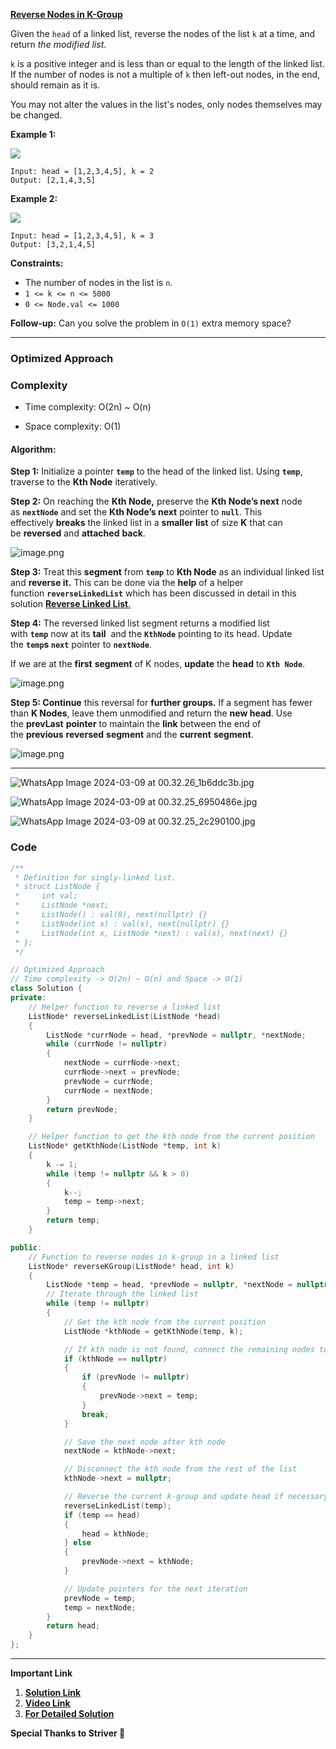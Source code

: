 
**[Reverse Nodes in K-Group](https://leetcode.com/problems/reverse-nodes-in-k-group/)**

Given the `head` of a linked list, reverse the nodes of the list `k` at a time, and return _the modified list_.

`k` is a positive integer and is less than or equal to the length of the linked list. If the number of nodes is not a multiple of `k` then left-out nodes, in the end, should remain as it is.

You may not alter the values in the list's nodes, only nodes themselves may be changed.

**Example 1:**

![](https://assets.leetcode.com/uploads/2020/10/03/reverse_ex1.jpg)

```
Input: head = [1,2,3,4,5], k = 2
Output: [2,1,4,3,5]
```

**Example 2:**

![](https://assets.leetcode.com/uploads/2020/10/03/reverse_ex2.jpg)

```
Input: head = [1,2,3,4,5], k = 3
Output: [3,2,1,4,5]
```

**Constraints:**

- The number of nodes in the list is `n`.
- `1 <= k <= n <= 5000`
- `0 <= Node.val <= 1000`

**Follow-up:** Can you solve the problem in `O(1)` extra memory space?

***
### Optimized Approach

### Complexity

- Time complexity: O(2n) ~ O(n)
    
- Space complexity: O(1)
    

####  **Algorithm:**

**Step 1:** Initialize a pointer **`temp`** to the head of the linked list. Using **`temp`**, traverse to the **Kth Node** iteratively.

**Step 2:** On reaching the **Kth Node,** preserve the **Kth Node’s next** node as **`nextNode`** and set the **Kth Node’s next** pointer to **`null`**. This effectively **breaks** the linked list in a **smaller** **list** of size **K** that can be **reversed** and **attached** **back**.

![image.png](https://assets.leetcode.com/users/images/31705453-d59e-4e43-910a-46087a4be998_1709924284.5475707.png)

**Step 3:** Treat this **segment** from **`temp`** to **Kth Node** as an individual linked list and **reverse it.** This can be done via the **help** of a helper function **`reverseLinkedList`** which has been discussed in detail in this solution [**Reverse Linked List**.](https://leetcode.com/problems/reverse-linked-list/solutions/3364713/3-approach-easy-c-solution-brute-force-better-and-optimized-approach)

**Step 4:** The reversed linked list segment returns a modified list with **`temp`** now at its **tail**  and the **`KthNode`** pointing to its head. Update the **`temp`s `next`** pointer to **`nextNode`**.

If we are at the **first** **segment** of K nodes, **update** the **head** to **`Kth Node`**.

![image.png](https://assets.leetcode.com/users/images/e33af51f-7ee6-4cbb-bab2-d1e30a830a6c_1709924350.670217.png)

**Step 5: Continue** this reversal for **further groups.** If a segment has fewer than **K Nodes**, leave them unmodified and return the **new head**. Use the **prevLast** **pointer** to maintain the **link** between the end of the **previous** **reversed** **segment** and the **current** **segment**.

![image.png](https://assets.leetcode.com/users/images/d1376bc5-9418-4b7f-8979-dd619ab2a01e_1709924357.8959017.png)

---

![WhatsApp Image 2024-03-09 at 00.32.26_1b6ddc3b.jpg](https://assets.leetcode.com/users/images/8f757d67-4ec7-4eee-933e-6ab93956d60a_1709924601.5630517.jpeg)

![WhatsApp Image 2024-03-09 at 00.32.25_6950486e.jpg](https://assets.leetcode.com/users/images/d43f6bef-fcf1-47cf-8c1e-45f3ebb7b259_1709924590.9423769.jpeg)

![WhatsApp Image 2024-03-09 at 00.32.25_2c290100.jpg](https://assets.leetcode.com/users/images/53531780-e79c-4e9f-aaad-ec2a0f696edd_1709924611.2043374.jpeg)

### Code

```cpp
/**
 * Definition for singly-linked list.
 * struct ListNode {
 *     int val;
 *     ListNode *next;
 *     ListNode() : val(0), next(nullptr) {}
 *     ListNode(int x) : val(x), next(nullptr) {}
 *     ListNode(int x, ListNode *next) : val(x), next(next) {}
 * };
 */

// Optimized Approach
// Time complexity -> O(2n) ~ O(n) and Space -> O(1)
class Solution {
private:
    // Helper function to reverse a linked list
    ListNode* reverseLinkedList(ListNode *head) 
    {
        ListNode *currNode = head, *prevNode = nullptr, *nextNode;
        while (currNode != nullptr) 
        {
            nextNode = currNode->next;
            currNode->next = prevNode;
            prevNode = currNode;
            currNode = nextNode;
        }
        return prevNode;
    }

    // Helper function to get the kth node from the current position
    ListNode* getKthNode(ListNode *temp, int k) 
    {
        k -= 1;
        while (temp != nullptr && k > 0) 
        {
            k--;
            temp = temp->next;
        }
        return temp;
    }

public:
    // Function to reverse nodes in k-group in a linked list
    ListNode* reverseKGroup(ListNode* head, int k) 
    {
        ListNode *temp = head, *prevNode = nullptr, *nextNode = nullptr;
        // Iterate through the linked list
        while (temp != nullptr) 
        { 
            // Get the kth node from the current position
            ListNode *kthNode = getKthNode(temp, k);

            // If kth node is not found, connect the remaining nodes to the previous group
            if (kthNode == nullptr) 
            {
                if (prevNode != nullptr) 
                {
                    prevNode->next = temp;
                }
                break;
            }

            // Save the next node after kth node
            nextNode = kthNode->next;

            // Disconnect the kth node from the rest of the list
            kthNode->next = nullptr;

            // Reverse the current k-group and update head if necessary
            reverseLinkedList(temp);
            if (temp == head) 
            {
                head = kthNode;
            } else 
            {
                prevNode->next = kthNode;
            }

            // Update pointers for the next iteration
            prevNode = temp;
            temp = nextNode;
        }
        return head;
    }
};
```

***
**Important Link**
1. **[Solution Link](https://leetcode.com/problems/reverse-nodes-in-k-group/solutions/4844525/best-c-solution-optimized-approach-with-explanation-striver-solution)**
2. **[Video Link](https://youtu.be/lIar1skcQYI)**
3. **[For Detailed Solution](https://takeuforward.org/data-structure/reverse-linked-list-in-groups-of-size-k/)**

**Special Thanks to Striver 💙**